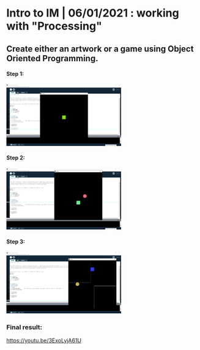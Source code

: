 # Intro to IM | 06/01/2021 : working with "Processing"

## Create either an artwork or a game using Object Oriented Programming.


#### Step 1:
<img src="step1.png" width="300" />

#### Step 2:
<img src="step2.png" width="300" />


#### Step 3:
<img src="final.png" width="300" />

### Final result:


https://youtu.be/3ExoLyjA61U




